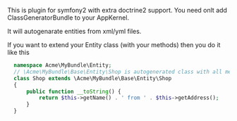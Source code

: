 This is plugin for symfony2 with extra doctrine2 support.
You need onlt add ClassGeneratorBundle to your AppKernel.

It will autogenarate entities from xml/yml files.

If you want to extend your Entity class (with your methods) then you do it like this

```php
  namespace Acme\MyBundle\Entity;
  // \Acme\MyBundle\Base\Entity\Shop is autogenerated class with all methods from xml\yml
  class Shop extends \Acme\MyBundle\Base\Entity\Shop
  {
      public function __toString() {
          return $this->getName() . ' from ' . $this->getAddress();
      }
  }
```